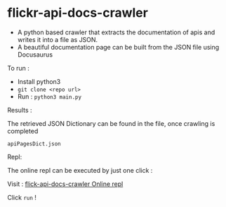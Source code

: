 # flickr-api-docs-crawler
- A python based crawler that extracts the documentation of apis and writes it into a file as JSON. 
- A beautiful documentation page can be built from the JSON file using Docusaurus  

To run : 

- Install python3 
- `git clone <repo url>`
- Run : `python3 main.py `


Results  : 

The retrieved JSON Dictionary can be found in the file, once crawling is completed

`apiPagesDict.json`


Repl: 

The online repl can be executed by just one click :

Visit :
[flick-api-docs-crawler Online repl](https://repl.it/@AthulMuralidhar/flickrDocs-20)

Click `run` !  
